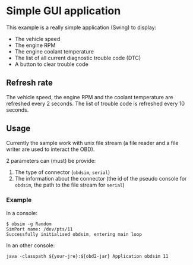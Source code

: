 # Simple GUI application

This example is a really simple application (Swing) to display:

 - The vehicle speed
 - The engine RPM
 - The engine coolant temperature
 - The list of all current diagnostic trouble code (DTC)
 - A button to clear trouble code

## Refresh rate

The vehicle speed, the engine RPM and the coolant temperature are refreshed every 2 seconds.
The list of trouble code is refreshed every 10 seconds.

## Usage

Currently the sample work with unix file stream (a file reader and a file writer are used to interact the OBD).

2 parameters can (must) be provide:

 1. The type of connector (`obdsim`, `serial`)
 1. The information about the connector (the id of the pseudo console for `obdsim`, the path to the file stream for `serial`)

### Example

In a console:
```
$ obsim -g Random
SimPort name: /dev/pts/11
Successfully initialised obdsim, entering main loop
```
In an other console:
```
java -classpath ${your-jre}:${obd2-jar} Application obdsim 11
```